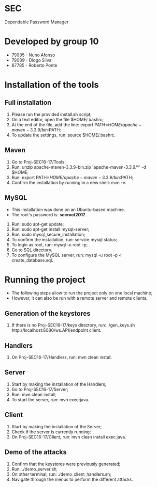 # SEC
Dependable Password Manager

# Developed by group 10
* 79035 - Nuno Afonso
* 79039 - Diogo Silva
* 87785 - Roberto Ponte


# Installation of the tools

## Full installation
1. Please run the provided install.sh script;
2. On a text editor, open the file $HOME/.bashrc;
3. At the end of the file, add the line: export PATH=$HOME/apache-maven-3.3.9/bin:$PATH;
4. To update the settings, run: source $HOME/.bashrc.

## Maven
1. Go to Proj-SEC16-17/Tools;
2. Run: unzip apache-maven-3.3.9-bin.zip 'apache-maven-3.3.9/*' -d $HOME;
3. Run: export PATH=$HOME/apache-maven-3.3.9/bin:$PATH;
4. Confirm the installation by running in a new shell: mvn -v.

## MySQL
* This installation was done on an Ubuntu-based machine.
* The root's password is: **secroot2017**.

1. Run: sudo apt-get update;
2. Run: sudo apt-get install mysql-server;
3. Run: sudo mysql_secure_installation;
4. To confirm the installation, run: service mysql status;
5. To login as root, run: mysql -u root -p;
6. Go to SQL directory;
7. To configure the MySQL server, run: mysql -u root -p < create_database.sql.


# Running the project

* The following steps allow to run the project only on one local machine;
* However, it can also be run with a remote server and remote clients.

## Generation of the keystores
1. If there is no Proj-SEC16-17/keys directory, run: ./gen_keys.sh http://localhost:8080/ws.API/endpoint client.

## Handlers
1. On Proj-SEC16-17/Handlers, run: mvn clean install.

## Server
1. Start by making the installation of the Handlers;
2. Go to Proj-SEC16-17/Server;
3. Run: mvn clean install;
4. To start the server, run: mvn exec:java.

## Client
1. Start by making the installation of the Server;
2. Check if the server is currently running;
3. On Proj-SEC16-17/Client, run: mvn clean install exec:java.

## Demo of the attacks

1. Confirm that the keystores were previously generated;
2. Run: ./demo_server.sh;
3. On other terminal, run: ./demo_client_handlers.sh;
4. Navigate through the menus to perform the different attacks.
